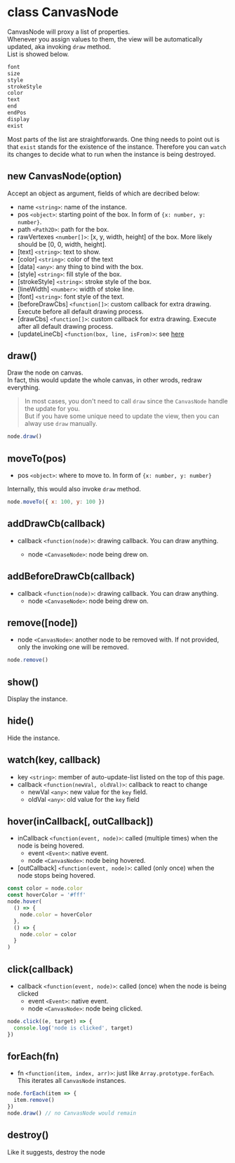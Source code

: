 # class CanvasNode

CanvasNode will proxy a list of properties.\
Whenever you assign values to them, the view will be automatically updated, aka invoking `draw` method.\
List is showed below.

```js
font
size
style
strokeStyle
color
text
end
endPos
display
exist
```

Most parts of the list are straightforwards. One thing needs to point out is that
`exist` stands for the existence of the instance.
Therefore you can `watch` its changes to decide what to run when the instance is being destroyed.

## new CanvasNode(option)

Accept an object as argument, fields of which are decribed below:

* name `<string>`: name of the instance.
* pos `<object>`: starting point of the box. In form of `{x: number, y: number}`.
* path `<Path2D>`: path for the box.
* rawVertexes `<number[]>`: [x, y, width, height] of the box. More likely should be [0, 0, width, height].
* [text] `<string>`: text to show.
* [color] `<string>`: color of the text
* [data] `<any>`: any thing to bind with the box.
* [style] `<string>`: fill style of the box.
* [strokeStyle] `<string>`: stroke style of the box.
* [lineWidth] `<number>`: width of stoke line.
* [font] `<string>`: font style of the text.
* [beforeDrawCbs] `<function[]>`: custom callback for extra drawing. Execute before all default drawing process.
* [drawCbs] `<function[]>`: custom callback for extra drawing. Execute after all default drawing process.
* [updateLineCb] `<function(box, line, isFrom)>`: see [here](./updateLineCb.md)

## draw()

Draw the node on canvas.\
In fact, this would update the whole canvas, in other wrods, redraw everything.

> In most cases, you don't need to call `draw` since the `CanvasNode` handle the update for you.\
> But if you have some unique need to update the view, then you can alway use `draw` manually.

```js
node.draw()
```

## moveTo(pos)

* pos `<object>`: where to move to. In form of `{x: number, y: number}`

Internally, this would also invoke `draw` method.

```js
node.moveTo({ x: 100, y: 100 })
```

## addDrawCb(callback)

* callback `<function(node)>`: drawing callback. You can draw anything.

  * node `<CanvaseNode>`: node being drew on.

## addBeforeDrawCb(callback)

* callback `<function(node)>`: drawing callback. You can draw anything.
  * node `<CanvaseNode>`: node being drew on.

## remove([node])

* node `<CanvasNode>`: another node to be removed with. If not provided, only the invoking one will be removed.

```js
node.remove()
```

## show()

Display the instance.

## hide()

Hide the instance.

## watch(key, callback)

* key `<string>`: member of auto-update-list listed on the top of this page.
* callback `<function(newVal, oldVal)>`: callback to react to change
  * newVal `<any>`: new value for the `key` field.
  * oldVal `<any>`: old value for the `key` field

## hover(inCallback[, outCallback])

* inCallback `<function(event, node)>`: called (multiple times) when the node is being hovered.
  * event `<Event>`: native event.
  * node `<CanvasNode>`: node being hovered.
* [outCallback] `<function(event, node)>`: called (only once) when the node stops being hovered.

```js
const color = node.color
const hoverColor = '#fff'
node.hover(
  () => {
    node.color = hoverColor
  },
  () => {
    node.color = color
  }
)
```

## click(callback)

* callback `<function(event, node)>`: called (once) when the node is being clicked
  * event `<Event>`: native event.
  * node `<CanvasNode>`: node being clicked.

```js
node.click((e, target) => {
  console.log('node is clicked', target)
})
```

## forEach(fn)

* fn `<function(item, index, arr)>`: just like `Array.prototype.forEach`. This iterates all `CanvasNode` instances.

```js
node.forEach(item => {
  item.remove()
})
node.draw() // no CanvasNode would remain
```

## destroy()

Like it suggests, destroy the node
